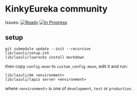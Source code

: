 # KinkyEureka community
Issues: [![Ready](https://badge.waffle.io/kinky-eureka/community.svg?label=ready&title=Ready)](http://waffle.io/kinky-eureka/community) [![In Progress](https://badge.waffle.io/kinky-eureka/community.svg?label=in%20progress&title=In%20Progress)](http://waffle.io/kinky-eureka/community)

## setup

    git submodule update --init --recursive
    lib/lazuli/setup.zsh
    lib/lazuli/luarocks install markdown

then copy `config.moon` to `custom_config.moon`, edit it and run:

    lib/lazuli/mk <environment>
    lib/lazuli/lapis server <environment>

where `<environment>` is one of `development`, `test` or `production`.
